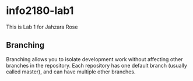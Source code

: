 # info2180-lab1

This is Lab 1 for Jahzara Rose


## Branching

Branching allows you to isolate development work without affecting other branches in the repository. Each repository has one default branch (usually called master), and can have multiple other branches.
